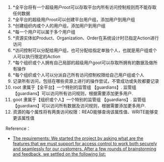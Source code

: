 1. *全平台将有一个超级用户root可以存取平台内所有访问控制规则而不能存取任何数据
1. *全平台的超级用户root可以创建平台用户组，添加用户到用户组
1. *创建组织内或个人的用户组，添加用户到用户组
1. *每一个用户可以属于多个用户组
1. *资源实体如Product、Organization、Order在系统设计时已指定Action进行访问
1. *访问控制可以分配给用户组，也可分配给指定单独个人，也就是用户组或个人可以执行限定的Action
1. *每个组织或个人拥有自己局部的超级用户goot可以存取所拥有的数据及做所有操作
1. *每个组织或个人可以分派自己所有访问控制权限给自己用户组或个人
1. 记录所有访问，包括在哪些资源上进行的操作尝试，不管成功或失败都要记录
1. root 隶属于【全平台】一个特别的监管组 【guardians】. 监管组【guardians】可以访问所有访问规则，根据需要添加更多用户.
1. goot 隶属于【组织或个人】一个特别的监管组 【guardians】. 监管组【guardians】可以访问所有数据及访问规则，根据需要添加更多用户.
1. 资源的每个属性将有两类访问权限：READ能够查询该属性值、WRITE能够变更该属性值

Reference：
- [The requirements: We started the project by asking what are the features that we must support for access control to work both securely and seamlessly for our customers. After a few rounds of brainstorming and feedback, we settled on the following list:](https://blog.dgraph.io/post/access-control-in-dgraph/)


